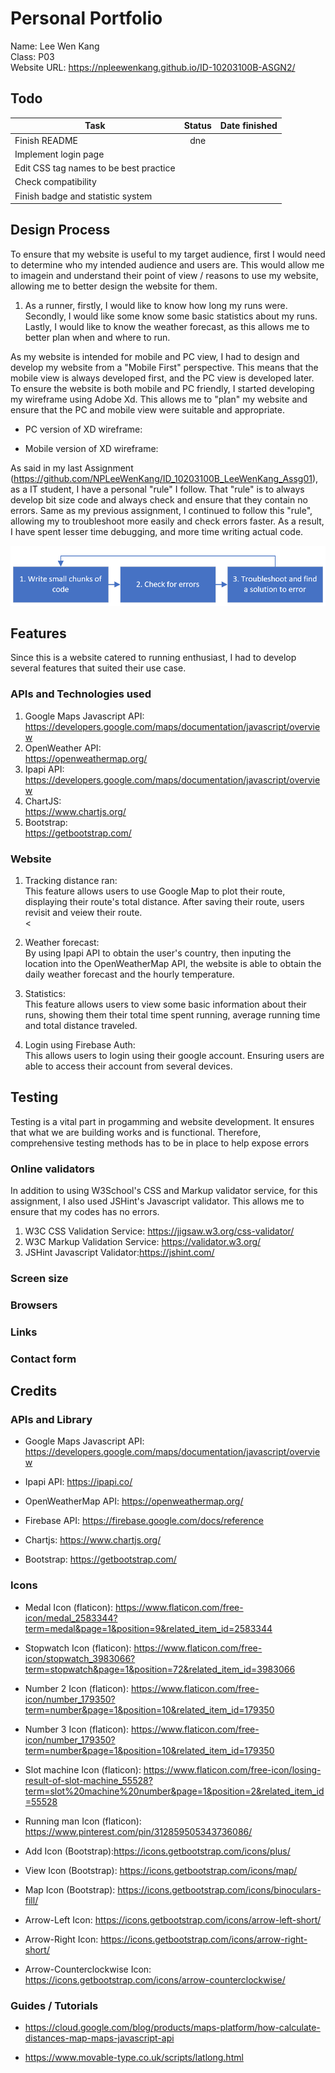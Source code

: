 # Personal Portfolio
Name: Lee Wen Kang<br />
Class: P03<br />
Website URL: https://npleewenkang.github.io/ID-10203100B-ASGN2/<br/>

## Todo
| Task        | Status           | Date finished  |
| ------------- |:-------------:| -----:|
| Finish README      | dne |  |
| Implement login page      |  |  |
| Edit CSS tag names to be best practice      |      |    |
| Check compatibility |       |     |
| Finish badge and statistic system |       |     |
## Design Process
To ensure that my website is useful to my target audience, first I would need to determine who my intended audience and users are. This would allow me to imagein and understand their point of view /  reasons to use my website, allowing me to better design the website for them.</br>
1. As a runner, firstly, I would like to know how long my runs were. Secondly, I would like some know some basic statistics about my runs. Lastly, I would like to know the weather forecast, as this allows me to better plan when and where to run.

As my website is intended for mobile and PC view, I had to design and develop my website from a "Mobile First" perspective. This means that the mobile view is always developed first, and the PC view is developed later. To ensure the website is both mobile and PC friendly, I started developing my wireframe using Adobe Xd. This allows me to "plan" my website and ensure that the PC and mobile view were suitable and appropriate.</br>

* PC version of XD wireframe: 

* Mobile version of XD wireframe: 

As said in my last Assignment (https://github.com/NPLeeWenKang/ID_10203100B_LeeWenKang_Assg01), as a IT student, I have a personal "rule" I follow. That "rule" is to always develop bit size code and always check and ensure that they contain no errors. Same as my previous assignment, I continued to follow this "rule", allowing my to troubleshoot more easily and check errors faster. As a result, I have spent lesser time debugging, and more time writing actual code.

![development process](https://github.com/NPLeeWenKang/ID_10203100B_LeeWenKang_Assg01/blob/master/github-README-src/development-process.PNG?raw=true)
## Features
Since this is a website catered to running enthusiast, I had to develop several features that suited their use case.

### APIs and Technologies used
1. Google Maps Javascript API:</br>
https://developers.google.com/maps/documentation/javascript/overview
1. OpenWeather API:</br>
https://openweathermap.org/
1. Ipapi API:</br>
https://developers.google.com/maps/documentation/javascript/overview
4. ChartJS:</br>
https://www.chartjs.org/
5. Bootstrap:</br>
https://getbootstrap.com/

### Website
1. Tracking distance ran:</br>
This feature allows users to use Google Map to plot their route, displaying their route's total distance. After saving their route, users revisit and veiew their route.</br>
<
2. Weather forecast:</br>
By using Ipapi API to obtain the user's country, then inputing the location into the OpenWeatherMap API, the website is able to obtain the daily weather forecast and the hourly temperature.

3. Statistics:</br>
This feature allows users to view some basic information about their runs, showing them their total time spent running, average running time and total distance traveled.

4. Login using Firebase Auth:</br>
This allows users to login using their google account. Ensuring users are able to access their account from several devices.

## Testing
Testing is a vital part in progamming and website development. It ensures that what we are building works and is functional. Therefore, comprehensive testing methods has to be in place to help expose errors<br>
### Online validators
In addition to using W3School's CSS and Markup validator service, for this assignment, I also used JSHint's Javascript validator. This allows me to ensure that my codes has no errors.
1. W3C CSS Validation Service: https://jigsaw.w3.org/css-validator/
2. W3C Markup Validation Service: https://validator.w3.org/
3. JSHint Javascript Validator:https://jshint.com/
### Screen size

### Browsers

### Links

### Contact form

## Credits
### APIs and Library
* Google Maps Javascript API: https://developers.google.com/maps/documentation/javascript/overview

* Ipapi API: https://ipapi.co/

* OpenWeatherMap API: https://openweathermap.org/

* Firebase API: https://firebase.google.com/docs/reference

* Chartjs: https://www.chartjs.org/

* Bootstrap: https://getbootstrap.com/

### Icons
* Medal Icon (flaticon): https://www.flaticon.com/free-icon/medal_2583344?term=medal&page=1&position=9&related_item_id=2583344

* Stopwatch Icon (flaticon): https://www.flaticon.com/free-icon/stopwatch_3983066?term=stopwatch&page=1&position=72&related_item_id=3983066

* Number 2 Icon (flaticon): https://www.flaticon.com/free-icon/number_179350?term=number&page=1&position=10&related_item_id=179350

* Number 3 Icon (flaticon): https://www.flaticon.com/free-icon/number_179350?term=number&page=1&position=10&related_item_id=179350

* Slot machine Icon (flaticon): https://www.flaticon.com/free-icon/losing-result-of-slot-machine_55528?term=slot%20machine%20number&page=1&position=2&related_item_id=55528

* Running man Icon (flaticon): https://www.pinterest.com/pin/312859505343736086/

* Add Icon (Bootstrap):https://icons.getbootstrap.com/icons/plus/

* View Icon (Bootstrap): https://icons.getbootstrap.com/icons/map/

* Map Icon (Bootstrap): https://icons.getbootstrap.com/icons/binoculars-fill/

* Arrow-Left Icon: https://icons.getbootstrap.com/icons/arrow-left-short/

* Arrow-Right Icon: https://icons.getbootstrap.com/icons/arrow-right-short/

* Arrow-Counterclockwise Icon: https://icons.getbootstrap.com/icons/arrow-counterclockwise/

### Guides / Tutorials

* https://cloud.google.com/blog/products/maps-platform/how-calculate-distances-map-maps-javascript-api

* https://www.movable-type.co.uk/scripts/latlong.html
